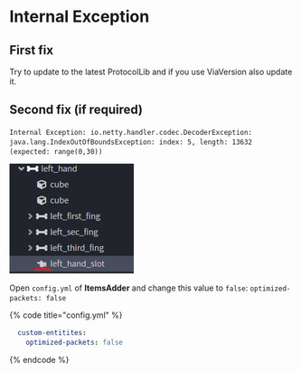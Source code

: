 # Internal Exception

## First fix

Try to update to the latest ProtocolLib and if you use ViaVersion also update it.

## Second fix (if required)

`Internal Exception: io.netty.handler.codec.DecoderException: java.lang.IndexOutOfBoundsException: index: 5, length: 13632 (expected: range(0,30))`

![](<../../.gitbook/assets/image (48).png>)

Open `config.yml` of **ItemsAdder** and change this value to `false`: `optimized-packets: false`

{% code title="config.yml" %}
```yaml
  custom-entitites:
    optimized-packets: false
```
{% endcode %}
